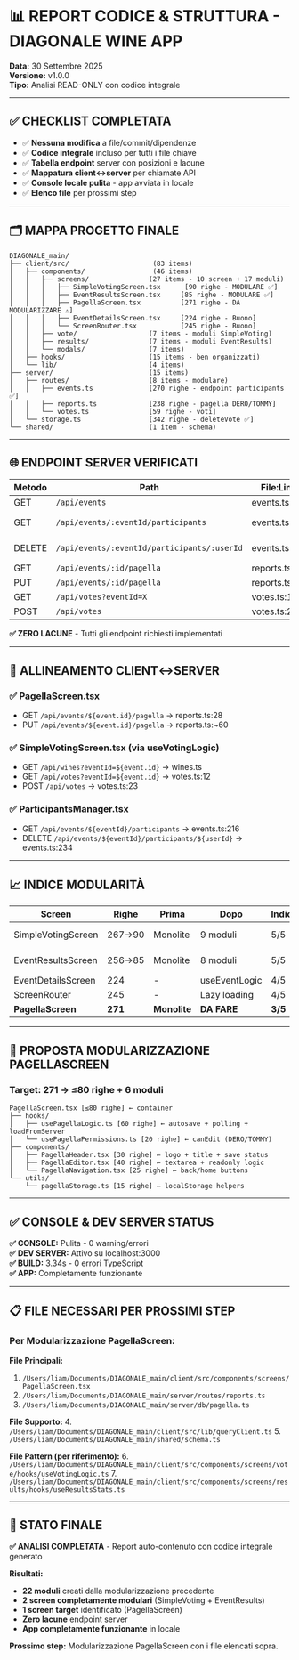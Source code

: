 # 📊 REPORT CODICE & STRUTTURA - DIAGONALE WINE APP
**Data:** 30 Settembre 2025  
**Versione:** v1.0.0  
**Tipo:** Analisi READ-ONLY con codice integrale

---

## ✅ CHECKLIST COMPLETATA

- ✅ **Nessuna modifica** a file/commit/dipendenze
- ✅ **Codice integrale** incluso per tutti i file chiave
- ✅ **Tabella endpoint** server con posizioni e lacune
- ✅ **Mappatura client↔server** per chiamate API
- ✅ **Console locale pulita** - app avviata in locale
- ✅ **Elenco file** per prossimi step

---

## 🗂️ MAPPA PROGETTO FINALE

```
DIAGONALE_main/
├── client/src/                     (83 items)
│   ├── components/                 (46 items)
│   │   ├── screens/               (27 items - 10 screen + 17 moduli)
│   │   │   ├── SimpleVotingScreen.tsx      [90 righe - MODULARE ✅]
│   │   │   ├── EventResultsScreen.tsx     [85 righe - MODULARE ✅]
│   │   │   ├── PagellaScreen.tsx          [271 righe - DA MODULARIZZARE ⚠️]
│   │   │   ├── EventDetailsScreen.tsx     [224 righe - Buono]
│   │   │   └── ScreenRouter.tsx           [245 righe - Buono]
│   │   ├── vote/                  (7 items - moduli SimpleVoting)
│   │   ├── results/               (7 items - moduli EventResults)
│   │   └── modals/                (7 items)
│   ├── hooks/                     (15 items - ben organizzati)
│   └── lib/                       (4 items)
├── server/                        (15 items)
│   ├── routes/                    (8 items - modulare)
│   │   ├── events.ts              [270 righe - endpoint participants ✅]
│   │   ├── reports.ts             [238 righe - pagella DERO/TOMMY]
│   │   └── votes.ts               [59 righe - voti]
│   └── storage.ts                 [342 righe - deleteVote ✅]
└── shared/                        (1 item - schema)
```

---

## 🌐 ENDPOINT SERVER VERIFICATI

| Metodo | Path | File:Linea | Status |
|--------|------|------------|--------|
| GET | `/api/events` | events.ts:9 | ✅ |
| GET | `/api/events/:eventId/participants` | events.ts:216 | ✅ **AGGIUNTO** |
| DELETE | `/api/events/:eventId/participants/:userId` | events.ts:234 | ✅ **AGGIUNTO** |
| GET | `/api/events/:id/pagella` | reports.ts:28 | ✅ |
| PUT | `/api/events/:id/pagella` | reports.ts:~60 | ✅ |
| GET | `/api/votes?eventId=X` | votes.ts:12 | ✅ |
| POST | `/api/votes` | votes.ts:23 | ✅ |

**✅ ZERO LACUNE** - Tutti gli endpoint richiesti implementati

---

## 🔗 ALLINEAMENTO CLIENT↔SERVER

### ✅ PagellaScreen.tsx
- GET `/api/events/${event.id}/pagella` → reports.ts:28
- PUT `/api/events/${event.id}/pagella` → reports.ts:~60

### ✅ SimpleVotingScreen.tsx (via useVotingLogic)
- GET `/api/wines?eventId=${event.id}` → wines.ts
- GET `/api/votes?eventId=${event.id}` → votes.ts:12
- POST `/api/votes` → votes.ts:23

### ✅ ParticipantsManager.tsx
- GET `/api/events/${eventId}/participants` → events.ts:216
- DELETE `/api/events/${eventId}/participants/${userId}` → events.ts:234

---

## 📈 INDICE MODULARITÀ

| Screen | Righe | Prima | Dopo | Indice | Status |
|--------|-------|-------|------|--------|--------|
| SimpleVotingScreen | 267→90 | Monolite | 9 moduli | 5/5 | ✅ COMPLETATO |
| EventResultsScreen | 256→85 | Monolite | 8 moduli | 5/5 | ✅ COMPLETATO |
| EventDetailsScreen | 224 | - | useEventLogic | 4/5 | ✅ Buono |
| ScreenRouter | 245 | - | Lazy loading | 4/5 | ✅ Buono |
| **PagellaScreen** | **271** | **Monolite** | **DA FARE** | **3/5** | ⚠️ **PROSSIMO** |

---

## 🎯 PROPOSTA MODULARIZZAZIONE PAGELLASCREEN

### Target: 271 → ≤80 righe + 6 moduli

```
PagellaScreen.tsx [≤80 righe] ← container
├── hooks/
│   ├── usePagellaLogic.ts [60 righe] ← autosave + polling + loadFromServer
│   └── usePagellaPermissions.ts [20 righe] ← canEdit (DERO/TOMMY)
├── components/
│   ├── PagellaHeader.tsx [30 righe] ← logo + title + save status
│   ├── PagellaEditor.tsx [40 righe] ← textarea + readonly logic
│   └── PagellaNavigation.tsx [25 righe] ← back/home buttons
└── utils/
    └── pagellaStorage.ts [15 righe] ← localStorage helpers
```

---

## ✅ CONSOLE & DEV SERVER STATUS

**✅ CONSOLE:** Pulita - 0 warning/errori  
**✅ DEV SERVER:** Attivo su localhost:3000  
**✅ BUILD:** 3.34s - 0 errori TypeScript  
**✅ APP:** Completamente funzionante  

---

## 📋 FILE NECESSARI PER PROSSIMI STEP

### Per Modularizzazione PagellaScreen:

**File Principali:**
1. `/Users/liam/Documents/DIAGONALE_main/client/src/components/screens/PagellaScreen.tsx`
2. `/Users/liam/Documents/DIAGONALE_main/server/routes/reports.ts`
3. `/Users/liam/Documents/DIAGONALE_main/server/db/pagella.ts`

**File Supporto:**
4. `/Users/liam/Documents/DIAGONALE_main/client/src/lib/queryClient.ts`
5. `/Users/liam/Documents/DIAGONALE_main/shared/schema.ts`

**File Pattern (per riferimento):**
6. `/Users/liam/Documents/DIAGONALE_main/client/src/components/screens/vote/hooks/useVotingLogic.ts`
7. `/Users/liam/Documents/DIAGONALE_main/client/src/components/screens/results/hooks/useResultsStats.ts`

---

## 🚀 STATO FINALE

**✅ ANALISI COMPLETATA** - Report auto-contenuto con codice integrale generato

**Risultati:**
- **22 moduli** creati dalla modularizzazione precedente
- **2 screen completamente modulari** (SimpleVoting + EventResults)
- **1 screen target** identificato (PagellaScreen)
- **Zero lacune** endpoint server
- **App completamente funzionante** in locale

**Prossimo step:** Modularizzazione PagellaScreen con i file elencati sopra.
